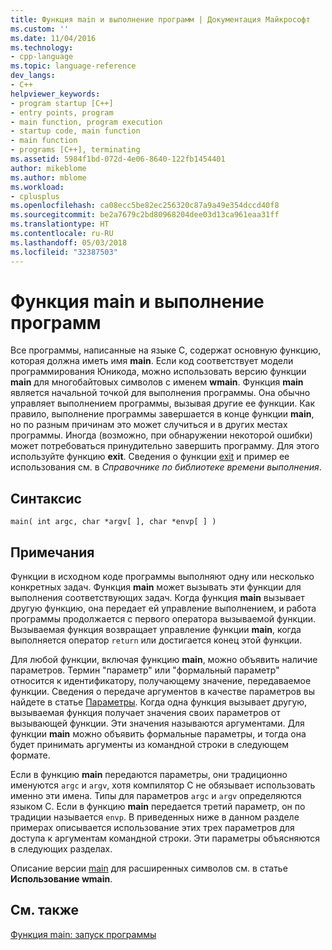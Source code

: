```yaml
---
title: Функция main и выполнение программ | Документация Майкрософт
ms.custom: ''
ms.date: 11/04/2016
ms.technology:
- cpp-language
ms.topic: language-reference
dev_langs:
- C++
helpviewer_keywords:
- program startup [C++]
- entry points, program
- main function, program execution
- startup code, main function
- main function
- programs [C++], terminating
ms.assetid: 5984f1bd-072d-4e06-8640-122fb1454401
author: mikeblome
ms.author: mblome
ms.workload:
- cplusplus
ms.openlocfilehash: ca08ecc5be82ec256320c87a9a49e354dccd40f8
ms.sourcegitcommit: be2a7679c2bd80968204dee03d13ca961eaa31ff
ms.translationtype: HT
ms.contentlocale: ru-RU
ms.lasthandoff: 05/03/2018
ms.locfileid: "32387503"
---
```

# <a name="main-function-and-program-execution"></a>Функция main и выполнение программ
Все программы, написанные на языке C, содержат основную функцию, которая должна иметь имя **main**. Если код соответствует модели программирования Юникода, можно использовать версию функции **main** для многобайтовых символов с именем **wmain**. Функция **main** является начальной точкой для выполнения программы. Она обычно управляет выполнением программы, вызывая другие ее функции. Как правило, выполнение программы завершается в конце функции **main**, но по разным причинам это может случиться и в других местах программы. Иногда (возможно, при обнаружении некоторой ошибки) может потребоваться принудительно завершить программу. Для этого используйте функцию **exit**. Сведения о функции [exit](../c-runtime-library/reference/exit-exit-exit.md) и пример ее использования см. в *Справочнике по библиотеке времени выполнения*.  
  
## <a name="syntax"></a>Синтаксис  
  
```  
main( int argc, char *argv[ ], char *envp[ ] )  
```  
  
## <a name="remarks"></a>Примечания  
 Функции в исходном коде программы выполняют одну или несколько конкретных задач. Функция **main** может вызывать эти функции для выполнения соответствующих задач. Когда функция **main** вызывает другую функцию, она передает ей управление выполнением, и работа программы продолжается с первого оператора вызываемой функции. Вызываемая функция возвращает управление функции **main**, когда выполняется оператор `return` или достигается конец этой функции.  
  
 Для любой функции, включая функцию **main**, можно объявить наличие параметров. Термин "параметр" или "формальный параметр" относится к идентификатору, получающему значение, передаваемое функции. Сведения о передаче аргументов в качестве параметров вы найдете в статье [Параметры](../c-language/parameters.md). Когда одна функция вызывает другую, вызываемая функция получает значения своих параметров от вызывающей функции. Эти значения называются аргументами. Для функции **main** можно объявить формальные параметры, и тогда она будет принимать аргументы из командной строки в следующем формате.  
  
 Если в функцию **main** передаются параметры, они традиционно именуются `argc` и `argv`, хотя компилятор C не обязывает использовать именно эти имена. Типы для параметров `argc` и `argv` определяются языком C. Если в функцию **main** передается третий параметр, он по традиции называется `envp`. В приведенных ниже в данном разделе примерах описывается использование этих трех параметров для доступа к аргументам командной строки. Эти параметры объясняются в следующих разделах.  
  
 Описание версии [main](../c-language/using-wmain.md) для расширенных символов см. в статье **Использование wmain**.  
  
## <a name="see-also"></a>См. также  
 [Функция main: запуск программы](../cpp/main-program-startup.md)